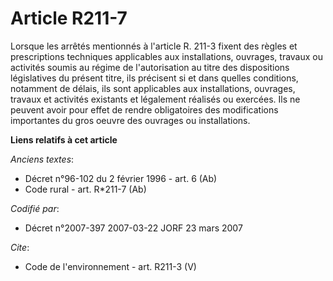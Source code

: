 # Article R211-7

Lorsque les arrêtés mentionnés à l'article R. 211-3 fixent des règles et prescriptions techniques applicables aux
installations, ouvrages, travaux ou activités soumis au régime de l'autorisation au titre des dispositions législatives du
présent titre, ils précisent si et dans quelles conditions, notamment de délais, ils sont applicables aux installations,
ouvrages, travaux et activités existants et légalement réalisés ou exercées. Ils ne peuvent avoir pour effet de rendre
obligatoires des modifications importantes du gros oeuvre des ouvrages ou installations.

**Liens relatifs à cet article**

_Anciens textes_:

  - Décret n°96-102 du 2 février 1996 - art. 6 (Ab)
  - Code rural - art. R*211-7 (Ab)

_Codifié par_:

  - Décret n°2007-397 2007-03-22 JORF 23 mars 2007

_Cite_:

  - Code de l'environnement - art. R211-3 (V)
